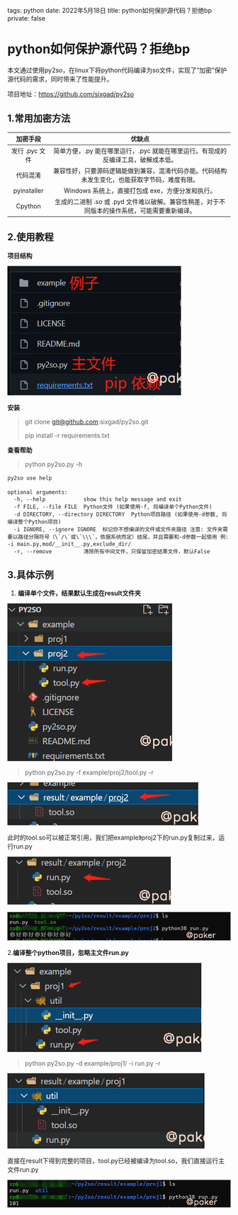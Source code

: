 tags: python
date: 2022年5月18日
title: python如何保护源代码？拒绝bp
private: false

# python如何保护源代码？拒绝bp

本文通过使用py2so，在linux下将python代码编译为so文件，实现了“加密”保护源代码的需求，同时带来了性能提升。

项目地址：https://github.com/sixgad/py2so

## 1.常用加密方法

|    加密手段    |                            优缺点                            |
| :------------: | :----------------------------------------------------------: |
| 发行 .pyc 文件 | 简单方便，.py 能在哪里运行，.pyc 就能在哪里运行。有现成的反编译工具，破解成本低。 |
|    代码混淆    | 兼容性好，只要源码逻辑能做到兼容，混淆代码亦能。代码结构未发生变化，也能获取字节码，难度有限。 |
|  pyinstaller   |       Windows 系统上，直接打包成 exe，方便分发和执行。       |
|    Cpython     | 生成的二进制 .so 或 .pyd 文件难以破解。兼容性稍差，对于不同版本的操作系统，可能需要重新编译。 |

## 2.使用教程

**项目结构**

![image-20220518151940478](image-20220518151940478.png)

**安装**

> git clone [git@github.com](mailto:git@github.com):sixgad/py2so.git
>
> pip install -r requirements.txt

**查看帮助**

> python py2so.py -h

```shell
py2so use help

optional arguments:
  -h, --help            show this help message and exit
  -f FILE, --file FILE  Python文件 (如果使用-f, 将编译单个Python文件)
  -d DIRECTORY, --directory DIRECTORY  Python项目路径 (如果使用-d参数, 将编译整个Python项目)
  -i IGNORE, --ignore IGNORE  标记你不想编译的文件或文件夹路径 注意: 文件夹需要以路径分隔符号（\`/\`或\`\\\`，依据系统而定）结尾，并且需要和-d参数一起使用 例: -i main.py,mod/__init__.py,exclude_dir/
  -r, --remove          清除所有中间文件，只保留加密结果文件，默认False
```

## 3.具体示例

1. **编译单个文件，结果默认生成在result文件夹**

![image-20220518152103862](image-20220518152103862.png)

> python py2so.py -f example/proj2/tool.py -r

![image-20220518152306926](image-20220518152306926.png)

此时的tool.so可以被正常引用，我们把example》proj2下的run.py复制过来，运行run.py

![image-20220518152511412](image-20220518152511412.png)

![image-20220518152639477](image-20220518152639477.png)

2.**编译整个python项目，忽略主文件run.py**

![image-20220518152742576](image-20220518152742576.png)

> python py2so.py -d example/proj1/ -i run.py -r

![image-20220518152856746](image-20220518152856746.png)

直接在result下得到完整的项目，tool.py已经被编译为tool.so，我们直接运行主文件run.py

![image-20220518153027192](image-20220518153027192.png)